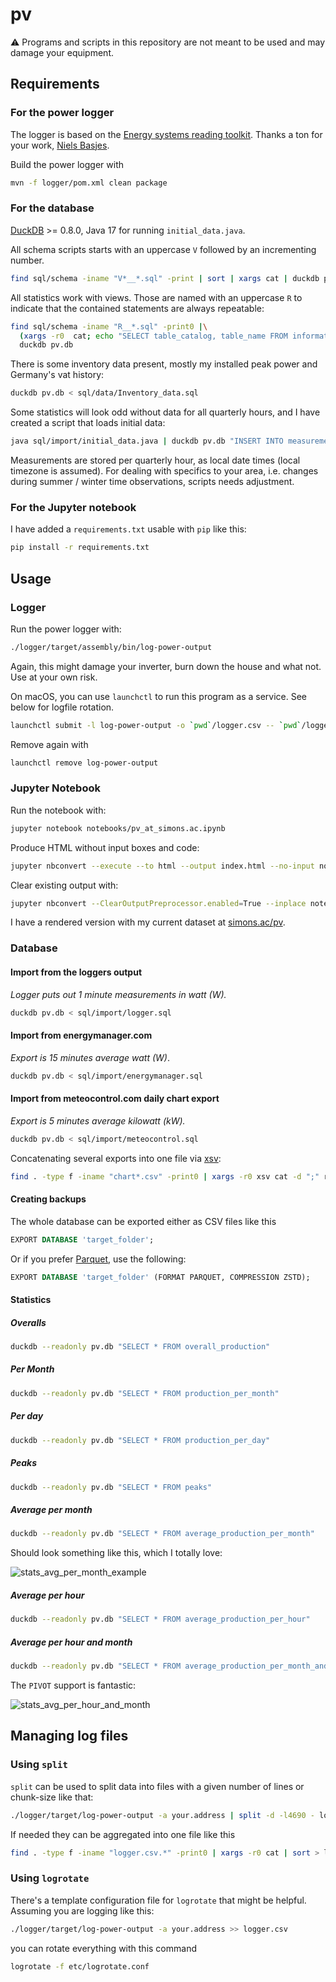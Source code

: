 # pv

⚠️ Programs and scripts in this repository are not meant to be used and may damage your equipment.

## Requirements

### For the power logger

The logger is based on the [Energy systems reading toolkit](https://energy.basjes.nl). Thanks a ton for your work, [Niels Basjes](https://mastodon.basjes.nl/@niels). 

Build the power logger with

```bash
mvn -f logger/pom.xml clean package
```

### For the database

[DuckDB](https://duckdb.org) >= 0.8.0, Java 17 for running `initial_data.java`.

All schema scripts starts with an uppercase `V` followed by an incrementing number.

```bash
find sql/schema -iname "V*__*.sql" -print | sort | xargs cat | duckdb pv.db
```

All statistics work with views. Those are named with an uppercase `R` to indicate that the contained statements are always repeatable:

```bash
find sql/schema -iname "R__*.sql" -print0 |\
  (xargs -r0  cat; echo "SELECT table_catalog, table_name FROM information_schema.tables WHERE table_type = 'VIEW' ORDER BY table_name ASC")|\
  duckdb pv.db
```

There is some inventory data present, mostly my installed peak power and Germany's vat history:

```bash
duckdb pv.db < sql/data/Inventory_data.sql
```

Some statistics will look odd without data for all quarterly hours, and I have created a script that loads initial data:

```bash
java sql/import/initial_data.java | duckdb pv.db "INSERT INTO measurements(measured_on) SELECT ts::timestamptz FROM read_csv_auto('/dev/stdin') ON CONFLICT (measured_on) DO NOTHING";
```

Measurements are stored per quarterly hour, as local date times (local timezone is assumed). For dealing with specifics to your area, i.e. changes during summer / winter time observations, scripts needs adjustment. 

### For the Jupyter notebook

I have added a `requirements.txt` usable with `pip` like this:

```bash
pip install -r requirements.txt
```

## Usage

### Logger

Run the power logger with:

```bash
./logger/target/assembly/bin/log-power-output
```

Again, this might damage your inverter, burn down the house and what not. Use at your own risk.

On macOS, you can use `launchctl` to run this program as a service. See below for logfile rotation.

```bash
launchctl submit -l log-power-output -o `pwd`/logger.csv -- `pwd`/logger/target/log-power-output -a your.address 
```

Remove again with

```bash
launchctl remove log-power-output
```

### Jupyter Notebook

Run the notebook with:

```bash
jupyter notebook notebooks/pv_at_simons.ac.ipynb
```

Produce HTML without input boxes and code:

```bash
jupyter nbconvert --execute --to html --output index.html --no-input notebooks/pv_at_simons.ac.ipynb
```

Clear existing output with:

```bash
jupyter nbconvert --ClearOutputPreprocessor.enabled=True --inplace notebooks/pv_at_simons.ac.ipynb
```

I have a rendered version with my current dataset at [simons.ac/pv](http://simons.ac/pv).

### Database

#### Import from the loggers output

_Logger puts out 1 minute measurements in watt (W)._

```bash
duckdb pv.db < sql/import/logger.sql
```

#### Import from energymanager.com

_Export is 15 minutes average watt (W)_.

```bash
duckdb pv.db < sql/import/energymanager.sql
```

#### Import from meteocontrol.com daily chart export

_Export is 5 minutes average kilowatt (kW)._

```bash
duckdb pv.db < sql/import/meteocontrol.sql
```

Concatenating several exports into one file via [xsv](https://github.com/BurntSushi/xsv):

```bash
find . -type f -iname "chart*.csv" -print0 | xargs -r0 xsv cat -d ";" rows | xsv fmt -t ";" > meteocontrol.csv
```

#### Creating backups

The whole database can be exported either as CSV files like this

```sql
EXPORT DATABASE 'target_folder';
```

Or if you prefer [Parquet](https://parquet.apache.org), use the following:

```sql
EXPORT DATABASE 'target_folder' (FORMAT PARQUET, COMPRESSION ZSTD);
```

#### Statistics

##### Overalls

```bash
duckdb --readonly pv.db "SELECT * FROM overall_production"
```

##### Per Month

```bash
duckdb --readonly pv.db "SELECT * FROM production_per_month"
```

##### Per day

```bash
duckdb --readonly pv.db "SELECT * FROM production_per_day"
```

##### Peaks

```bash
duckdb --readonly pv.db "SELECT * FROM peaks"
```

##### Average per month

```bash
duckdb --readonly pv.db "SELECT * FROM average_production_per_month"
```

Should look something like this, which I totally love:

![stats_avg_per_month_example](media/stats_avg_per_month.png)

##### Average per hour

```bash
duckdb --readonly pv.db "SELECT * FROM average_production_per_hour"
```

##### Average per hour and month

```bash
duckdb --readonly pv.db "SELECT * FROM average_production_per_month_and_hour"
```

The `PIVOT` support is fantastic:

![stats_avg_per_hour_and_month](media/stats_avg_per_hour_and_month.png)

## Managing log files

### Using `split`

`split` can be used to split data into files with a given number of lines or chunk-size like that:

```bash
./logger/target/log-power-output -a your.address | split -d -l4690 - logger.csv.
```

If needed they can be aggregated into one file like this

```bash
find . -type f -iname "logger.csv.*" -print0 | xargs -r0 cat | sort > logger.csv
```

### Using `logrotate`

There's a template configuration file for `logrotate` that might be helpful. Assuming you are logging like this:

```bash
./logger/target/log-power-output -a your.address >> logger.csv
```

you can rotate everything with this command

```bash
logrotate -f etc/logrotate.conf 
```
